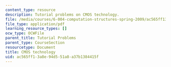 ```yaml
---
content_type: resource
description: Tutorial problems on CMOS technology.
file: /media/courses/6-004-computation-structures-spring-2009/ac565ff13a8e94d551a8a37b1384415f_MIT6_004s09_tutor03.pdf
file_type: application/pdf
learning_resource_types: []
ocw_type: OCWFile
parent_title: Tutorial Problems
parent_type: CourseSection
resourcetype: Document
title: CMOS technology
uid: ac565ff1-3a8e-94d5-51a8-a37b1384415f
---
```

